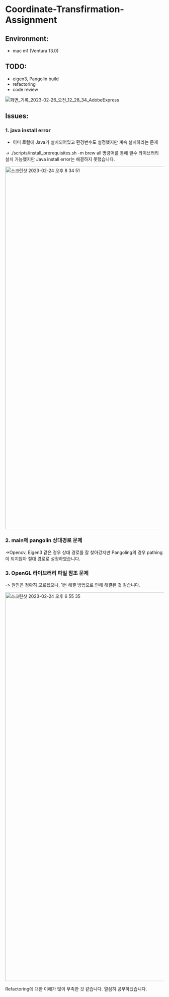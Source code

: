 # Coordinate-Transfirmation-Assignment

## Environment:
- mac m1 (Ventura 13.0)


## TODO:
- eigen3, Pangolin build
- refactoring
- code review

![화면_기록_2023-02-26_오전_12_28_34_AdobeExpress](https://user-images.githubusercontent.com/79200729/221390820-0dd43109-f680-4383-ab7c-7b12fbaa0f2a.gif)


## Issues:

### 1. java install error

- 이미 로컬에 Java가 설치되어있고 환경변수도 설정했지만 계속 설치하라는 문제

-> ./scripts/install_prerequisites.sh -m brew all 명령어를 통해 필수 라이브러리 설치 가능했지만 Java install error는 해결하지 못했습니다.


<img width="1150" alt="스크린샷 2023-02-24 오후 8 34 51" src="https://user-images.githubusercontent.com/79200729/221390895-3fe5ae4e-81c9-4fc8-8609-b7524dc76cf2.png">

   
### 2. main에 pangolin 상대경로 문제

->Opencv, Eigen3 같은 경우 상대 경로를 잘 찾아갔지만 Pangoling의 경우 pathing이 되지않아 절대 경로로 설정하였습니다.

### 3. OpenGL 라이브러리 파일 참조 문제

-> 원인은 정확히 모르겠으나, 1번 해결 방법으로 인해 해결된 것 같습니다.

<img width="1233" alt="스크린샷 2023-02-24 오후 6 55 35" src="https://user-images.githubusercontent.com/79200729/221391143-ca6da66d-280f-4a81-a61a-c46a82325625.png">


Refactoring에 대한 이해가 많이 부족한 것 같습니다. 열심히 공부하겠습니다.
